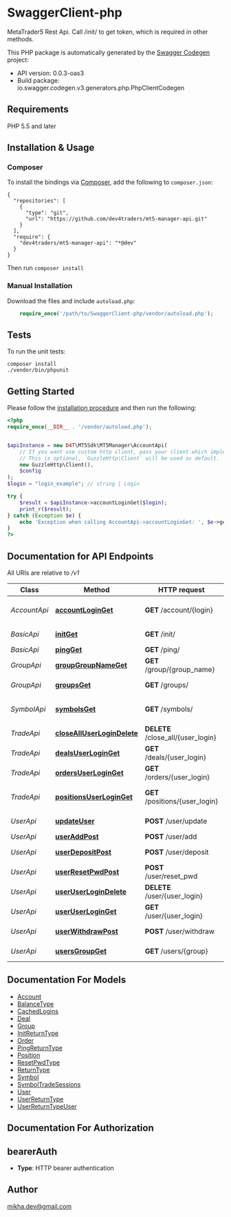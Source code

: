 # SwaggerClient-php
MetaTrader5 Rest Api. Call /init/ to get token, which is required in other methods.

This PHP package is automatically generated by the [Swagger Codegen](https://github.com/swagger-api/swagger-codegen) project:

- API version: 0.0.3-oas3
- Build package: io.swagger.codegen.v3.generators.php.PhpClientCodegen

## Requirements

PHP 5.5 and later

## Installation & Usage
### Composer

To install the bindings via [Composer](http://getcomposer.org/), add the following to `composer.json`:

```
{
  "repositories": [
    {
      "type": "git",
      "url": "https://github.com/dev4traders/mt5-manager-api.git"
    }
  ],
  "require": {
    "dev4traders/mt5-manager-api": "*@dev"
  }
}
```

Then run `composer install`

### Manual Installation

Download the files and include `autoload.php`:

```php
    require_once('/path/to/SwaggerClient-php/vendor/autoload.php');
```

## Tests

To run the unit tests:

```
composer install
./vendor/bin/phpunit
```

## Getting Started

Please follow the [installation procedure](#installation--usage) and then run the following:

```php
<?php
require_once(__DIR__ . '/vendor/autoload.php');


$apiInstance = new D4T\MT5Sdk\MT5Manager\AccountApi(
    // If you want use custom http client, pass your client which implements `GuzzleHttp\ClientInterface`.
    // This is optional, `GuzzleHttp\Client` will be used as default.
    new GuzzleHttp\Client(),
    $config
);
$login = "login_example"; // string | Login

try {
    $result = $apiInstance->accountLoginGet($login);
    print_r($result);
} catch (Exception $e) {
    echo 'Exception when calling AccountApi->accountLoginGet: ', $e->getMessage(), PHP_EOL;
}
?>
```

## Documentation for API Endpoints

All URIs are relative to */v1*

Class | Method | HTTP request | Description
------------ | ------------- | ------------- | -------------
*AccountApi* | [**accountLoginGet**](docs/Api/AccountApi.md#accountloginget) | **GET** /account/{login} | Get account by user login
*BasicApi* | [**initGet**](docs/Api/BasicApi.md#initget) | **GET** /init/ | Init manager
*BasicApi* | [**pingGet**](docs/Api/BasicApi.md#pingget) | **GET** /ping/ | Ping API
*GroupApi* | [**groupGroupNameGet**](docs/Api/GroupApi.md#groupgroupnameget) | **GET** /group/{group_name} | Get group by name
*GroupApi* | [**groupsGet**](docs/Api/GroupApi.md#groupsget) | **GET** /groups/ | Get list of groups
*SymbolApi* | [**symbolsGet**](docs/Api/SymbolApi.md#symbolsget) | **GET** /symbols/ | Get list of market symbols
*TradeApi* | [**closeAllUserLoginDelete**](docs/Api/TradeApi.md#closealluserlogindelete) | **DELETE** /close_all/{user_login} | Close all positions
*TradeApi* | [**dealsUserLoginGet**](docs/Api/TradeApi.md#dealsuserloginget) | **GET** /deals/{user_login} | Get list of user deals
*TradeApi* | [**ordersUserLoginGet**](docs/Api/TradeApi.md#ordersuserloginget) | **GET** /orders/{user_login} | Get list of user orders
*TradeApi* | [**positionsUserLoginGet**](docs/Api/TradeApi.md#positionsuserloginget) | **GET** /positions/{user_login} | Get list of user positions
*UserApi* | [**updateUser**](docs/Api/UserApi.md#updateuser) | **POST** /user/update | Update user
*UserApi* | [**userAddPost**](docs/Api/UserApi.md#useraddpost) | **POST** /user/add | Create user
*UserApi* | [**userDepositPost**](docs/Api/UserApi.md#userdepositpost) | **POST** /user/deposit | Deposit account
*UserApi* | [**userResetPwdPost**](docs/Api/UserApi.md#userresetpwdpost) | **POST** /user/reset_pwd | Reset password
*UserApi* | [**userUserLoginDelete**](docs/Api/UserApi.md#useruserlogindelete) | **DELETE** /user/{user_login} | Delete user
*UserApi* | [**userUserLoginGet**](docs/Api/UserApi.md#useruserloginget) | **GET** /user/{user_login} | Get user by user login
*UserApi* | [**userWithdrawPost**](docs/Api/UserApi.md#userwithdrawpost) | **POST** /user/withdraw | Withdraw account
*UserApi* | [**usersGroupGet**](docs/Api/UserApi.md#usersgroupget) | **GET** /users/{group} | Get list of users

## Documentation For Models

 - [Account](docs/Model/Account.md)
 - [BalanceType](docs/Model/BalanceType.md)
 - [CachedLogins](docs/Model/CachedLogins.md)
 - [Deal](docs/Model/Deal.md)
 - [Group](docs/Model/Group.md)
 - [InitReturnType](docs/Model/InitReturnType.md)
 - [Order](docs/Model/Order.md)
 - [PingReturnType](docs/Model/PingReturnType.md)
 - [Position](docs/Model/Position.md)
 - [ResetPwdType](docs/Model/ResetPwdType.md)
 - [ReturnType](docs/Model/ReturnType.md)
 - [Symbol](docs/Model/Symbol.md)
 - [SymbolTradeSessions](docs/Model/SymbolTradeSessions.md)
 - [User](docs/Model/User.md)
 - [UserReturnType](docs/Model/UserReturnType.md)
 - [UserReturnTypeUser](docs/Model/UserReturnTypeUser.md)

## Documentation For Authorization


## bearerAuth

- **Type**: HTTP bearer authentication


## Author

mikha.dev@gmail.com

